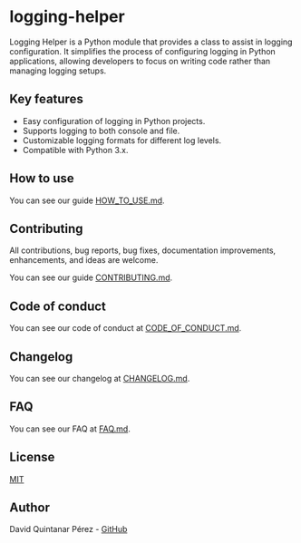 # logging-helper

Logging Helper is a Python module that provides a class to assist in logging configuration. It simplifies the process of configuring logging in Python applications, allowing developers to focus on writing code rather than managing logging setups.

## Key features

- Easy configuration of logging in Python projects.
- Supports logging to both console and file.
- Customizable logging formats for different log levels.
- Compatible with Python 3.x.

## How to use

You can see our guide [HOW_TO_USE.md][how_to_use].

## Contributing

All contributions, bug reports, bug fixes, documentation improvements, enhancements, 
and ideas are welcome.

You can see our guide [CONTRIBUTING.md][contributing].

## Code of conduct

You can see our code of conduct at [CODE_OF_CONDUCT.md][code_of_conduct].

## Changelog

You can see our changelog at [CHANGELOG.md][changelog].

## FAQ

You can see our FAQ at [FAQ.md][faq].

## License

[MIT][license]

## Author
David Quintanar Pérez - [GitHub](https://github.com/davidquintanarperez)

[how_to_use]: https://github.com/davidquintanarperez/logging-helper/doc/HOW_TO_USE.md
[contributing]: https://github.com/davidquintanarperez/logging-helper/doc/CONTRIBUTING.md
[code_of_conduct]: https://github.com/davidquintanarperez/logging-helper/doc/CODE_OF_CONDUCT.md
[changelog]: https://github.com/davidquintanarperez/logging-helper/doc/CHANGELOG.md
[faq]: https://github.com/davidquintanarperez/logging-helper/doc/FAQ.md
[license]: https://github.com/davidquintanarperez/logging-helper/doc/LICENSE.md
